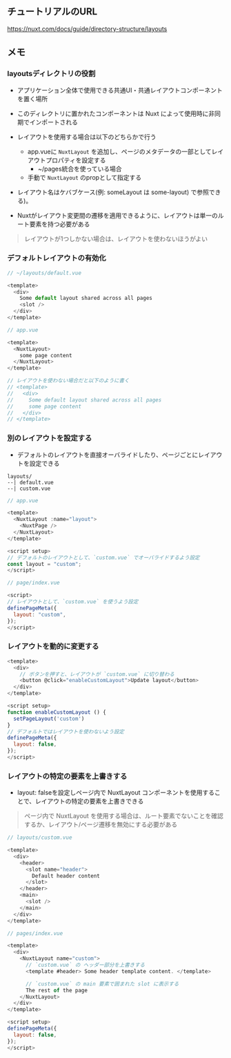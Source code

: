 ## チュートリアルのURL

https://nuxt.com/docs/guide/directory-structure/layouts

## メモ

### layoutsディレクトリの役割

- アプリケーション全体で使用できる共通UI・共通レイアウトコンポーネントを置く場所
- このディレクトリに置かれたコンポーネントは Nuxt によって使用時に非同期でインポートされる

- レイアウトを使用する場合は以下のどちらかで行う
  - app.vueに `NuxtLayout` を追加し、ページのメタデータの一部としてレイアウトプロパティを設定する
    - ~/pages統合を使っている場合
  - 手動で `NuxtLayout` のpropとして指定する

- レイアウト名はケバブケース(例: someLayout は some-layout) で参照できる)。
- Nuxtがレイアウト変更間の遷移を適用できるように、レイアウトは単一のルート要素を持つ必要がある

> レイアウトが1つしかない場合は、レイアウトを使わないほうがよい

### デフォルトレイアウトの有効化

```js
// ~/layouts/default.vue

<template>
  <div>
    Some default layout shared across all pages
    <slot />
  </div>
</template>
```

```js
// app.vue

<template>
  <NuxtLayout>
    some page content
  </NuxtLayout>
</template>

// レイアウトを使わない場合だと以下のように書く
// <template>
//   <div>
//     Some default layout shared across all pages
//     some page content
//   </div>
// </template>
```

### 別のレイアウトを設定する

- デフォルトのレイアウトを直接オーバライドしたり、ページごとにレイアウトを設定できる

```
layouts/
--| default.vue
--| custom.vue
```

```js
// app.vue

<template>
  <NuxtLayout :name="layout">
    <NuxtPage />
  </NuxtLayout>
</template>

<script setup>
// デフォルトのレイアウトとして、`custom.vue` でオーバライドするよう設定
const layout = "custom";
</script>
```

```js
// page/index.vue

<script>
// レイアウトとして、`custom.vue` を使うよう設定
definePageMeta({
  layout: "custom",
});
</script>

```

### レイアウトを動的に変更する

```js
<template>
  <div>
    // ボタンを押すと、レイアウトが `custom.vue` に切り替わる
    <button @click="enableCustomLayout">Update layout</button>
  </div>
</template>

<script setup>
function enableCustomLayout () {
  setPageLayout('custom')
}
// デフォルトではレイアウトを使わないよう設定
definePageMeta({
  layout: false,
});
</script>
```

### レイアウトの特定の要素を上書きする
- layout: falseを設定しページ内で NuxtLayout コンポーネントを使用することで、レイアウトの特定の要素を上書きできる

> ページ内で NuxtLayout を使用する場合は、ルート要素でないことを確認するか、レイアウト/ページ遷移を無効にする必要がある

```js
// layouts/custom.vue

<template>
  <div>
    <header>
      <slot name="header">
        Default header content
      </slot>
    </header>
    <main>
      <slot />
    </main>
  </div>
</template>
```

```js
// pages/index.vue

<template>
  <div>
    <NuxtLayout name="custom">
      // `custom.vue` の ヘッダー部分を上書きする
      <template #header> Some header template content. </template>

      // `custom.vue` の main 要素で囲まれた slot に表示する
      The rest of the page
    </NuxtLayout>
  </div>
</template>

<script setup>
definePageMeta({
  layout: false,
});
</script>
```